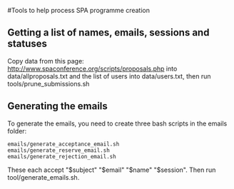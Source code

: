 #Tools to help process SPA programme creation

## Getting a list of names, emails, sessions and statuses

Copy data from this page: http://www.spaconference.org/scripts/proposals.php into data/allproposals.txt and the list of users into data/users.txt, then run tools/prune_submissions.sh

## Generating the emails

To generate the emails, you need to create three bash scripts in the emails folder:

	emails/generate_acceptance_email.sh
	emails/generate_reserve_email.sh
	emails/generate_rejection_email.sh

These each accept "$subject" "$email" "$name" "$session". Then run tool/generate_emails.sh.
